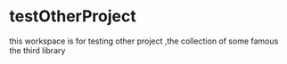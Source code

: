 # testOtherProject
this workspace is for testing other project ,the collection of some famous the third library
